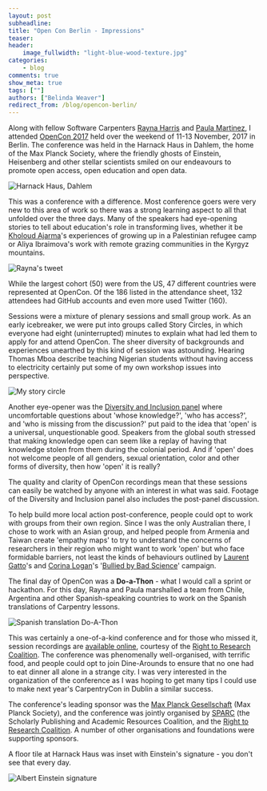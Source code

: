 ```yaml
---
layout: post
subheadline:
title: "Open Con Berlin - Impressions"
teaser:
header:
    image_fullwidth: "light-blue-wood-texture.jpg"
categories:
    - blog
comments: true
show_meta: true
tags: [""]
authors: ["Belinda Weaver"]
redirect_from: /blog/opencon-berlin/
---
```


Along with fellow Software Carpenters [Rayna Harris](https://twitter.com/raynamharris/) and [Paula Martinez](https://twitter.com/orchid00/), I attended [OpenCon 2017](http://www.opencon2017.org/) held over the weekend of 11-13 November, 2017 in Berlin. The conference was held in the Harnack Haus in Dahlem, the home of the Max Planck Society, where the friendly ghosts of Einstein, Heisenberg and other stellar scientists smiled on our endeavours to promote open access, open education and open data.

![Harnack Haus, Dahlem](https://software-carpentry.org/files/2017/harnack.jpg)

This was a conference with a difference. Most conference goers were very new to this area of work so there was a strong learning aspect to all that unfolded over the three days. Many of the speakers had eye-opening stories to tell about education's role in transforming lives, whether it be [Kholoud Ajarma](https://twitter.com/KholoudAjarmaKholoud)'s experiences of growing up in a Palestinian refugee camp or Aliya Ibraimova's work with remote grazing communities in the Kyrgyz mountains.

![Rayna's tweet](https://software-carpentry.org/files/2017/rayna.jpg)

While the largest cohort (50) were from the US, 47 different countries were represented at OpenCon. Of the 186 listed in the attendance sheet, 132 attendees had GitHub accounts and even more used Twitter (160). 

Sessions were a mixture of plenary sessions and small group work. As an early icebreaker, we were put into groups called Story Circles, in which everyone had eight (uninterrupted) minutes to explain what had led them to apply for and attend OpenCon. The sheer diversity of backgrounds and experiences unearthed by this kind of session was astounding. Hearing Thomas Mboa describe teaching Nigerian students without having access to electricity certainly put some of my own workshop issues into perspective.

![My story circle](https://software-carpentry.org/files/2017/storycircle.JPG)

Another eye-opener was the [Diversity and Inclusion panel](https://www.youtube.com/watch?v=UUKJYLDyVvI&list=PLKzRudZaXUD3sQ5mU0VP7gzNsvfqH0iIH) where uncomfortable questions about 'whose knowledge?', 'who has access?', and 'who is missing from the discussion?' put paid to the idea that 'open' is a universal, unquestionable good. Speakers from the global south stressed that making knowledge open can seem like a replay of having that knowledge stolen from them during the colonial period. And if 'open' does not welcome people of all genders, sexual orientation, color and other forms of diversity, then how 'open' it is really? 

The quality and clarity of OpenCon recordings mean that these sessions can easily be watched by anyone with an interest in what was said. Footage of the Diversity and Inclusion panel also includes the post-panel discussion.

To help build more local action post-conference, people could opt to work with groups from their own region. Since I was the only Australian there, I chose to work with an Asian group, and helped people from Armenia and Taiwan create 'empathy maps' to try to understand the concerns of researchers in their region who might want to work 'open' but who face formidable barriers, not least the kinds of behaviours outlined by [Laurent Gatto](https://twitter.com/lgatt0)'s and [Corina Logan](http://corinalogan.com/)'s '[Bullied by Bad Science](http://bulliedintobadscience.org/)' campaign.

The final day of OpenCon was a **Do-a-Thon** - what I would call a sprint or hackathon. For this day, Rayna and Paula marshalled a team from Chile, Argentina and other Spanish-speaking countries to work on the Spanish translations of Carpentry lessons.

![Spanish translation Do-A-Thon](https://software-carpentry.org/files/2017/opencon-es.jpg)

This was certainly a one-of-a-kind conference and for those who missed it, session recordings are [available online](https://www.youtube.com/user/R2RCvideo/playlists), courtesy of the [Right to Research Coalition](http://www.righttoresearch.org/). The conference was phenomenally well-organised, with terrific food, and people could opt to join Dine-Arounds to ensure that no one had to eat dinner all alone in a strange city. I was very interested in the organization of the conference as I was hoping to get many tips I could use to make next year's CarpentryCon in Dublin a similar success.

The conference's leading sponsor was the [Max Planck Gesellschaft](https://www.mpg.de/de) (Max Planck Society), and the conference was jointly organised by [SPARC](https://sparcopen.org/) (the Scholarly Publishing and Academic Resources Coalition, and the [Right to Research Coalition](http://www.righttoresearch.org/). A number of other organisations and foundations were supporting sponsors.

A floor tile at Harnack Haus was inset with Einstein's signature - you don't see that every day.

![Albert Einstein signature](https://software-carpentry.org/files/2017/einstein.jpg)
